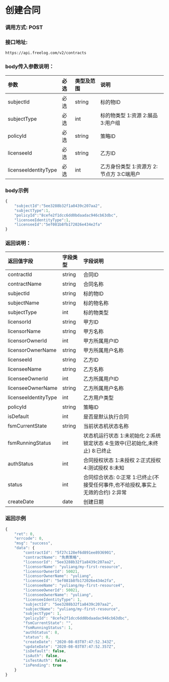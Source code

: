 # 创建合同

### 调用方式: POST

### 接口地址:

```
https://api.freelog.com/v2/contracts
```

### body传入参数说明：

| 参数 | 必选 | 类型及范围 | 说明 |
| :--- | :--- | :--- | :--- |
| subjectId | 必选 | string | 标的物ID |
| subjectType | 必选 | int | 标的物类型 1:资源 2:展品 3:用户组 |
| policyId | 必选 | string | 策略ID |
| licenseeId | 必选 | string | 乙方ID |
| licenseeIdentityType | 必选 | int | 乙方身份类型 1:资源方 2:节点方 3:C端用户 |

### body示例

```js
{
	"subjectId":"5ee3288b32f1a8439c207aa2",
	"subjectType":1,
	"policyId":"8cefe2f1dcc6dd0bdaadac946cb63dbc",
	"licenseeIdentityType":1,
	"licenseeId":"5ef081b8fb172026e434e2fa"
}
```

### 返回说明：

| 返回值字段 | 字段类型 | 字段说明 |
| :--- | :--- | :--- |
| contractId | string | 合同ID |
| contractName | string | 合同名称 |
| subjectId | string | 标的物ID |
| subjectName | string | 标的物名称 |
| subjectType | int | 标的物类型 |
| licensorId | string | 甲方ID |
| licensorName | string | 甲方名称 |
| licensorOwnerId | int | 甲方所属用户ID |
| licensorOwnerName | string | 甲方所属用户名称 |
| licenseeId | string | 乙方ID |
| licenseeName | string | 乙方名称 |
| licenseeOwnerId | int | 乙方所属用户ID |
| licenseeOwnerName | string | 乙方所属用户名称 |
| licenseeIdentityType | int | 乙方用户类型 |
| policyId | string | 策略ID |
| isDefault | int | 是否是默认执行合同 |
| fsmCurrentState | string| 当前状态机状态名称 |
| fsmRunningStatus | int | 状态机运行状态 1:未初始化 2:系统锁定状态 4:生效中(已初始化,未终止) 8:已终止 | 
| authStatus | int | 合同授权状态 1:未授权 2:正式授权 4:测试授权 8:未知 |
| status | int | 合同综合状态: 0:正常 1:已终止(不接受任何事件,也不给授权,事实上无效的合约) 2:异常 |
| createDate | date | 创建日期 |

### 返回示例

```js
{
    "ret": 0,
    "errcode": 0,
    "msg": "success",
    "data": {
        "contractId": "5f27c128ef6d891ee8936901",
        "contractName": "免费策略",
        "licensorId": "5ee3288b32f1a8439c207aa2",
        "licensorName": "yuliang/my-first-resource",
        "licensorOwnerId": 50021,
        "licensorOwnerName": "yuliang",
        "licenseeId": "5ef081b8fb172026e434e2fa",
        "licenseeName": "yuliang/my-first-resource4",
        "licenseeOwnerId": 50021,
        "licenseeOwnerName": "yuliang",
        "licenseeIdentityType": 1,
        "subjectId": "5ee3288b32f1a8439c207aa2",
        "subjectName": "yuliang/my-first-resource",
        "subjectType": 1,
        "policyId": "8cefe2f1dcc6dd0bdaadac946cb63dbc",
        "fsmCurrentState": "",
        "fsmRunningStatus": 1,
        "authStatus": 8,
        "status": 0,
        "createDate": "2020-08-03T07:47:52.343Z",
        "updateDate": "2020-08-03T07:47:52.357Z",
        "isDefault": false,
        "isAuth": false,
        "isTestAuth": false,
        "isPending": true
    }
}
```

[合同类型]: http://localhost:4000/附表/合同类型.html "合同类型"